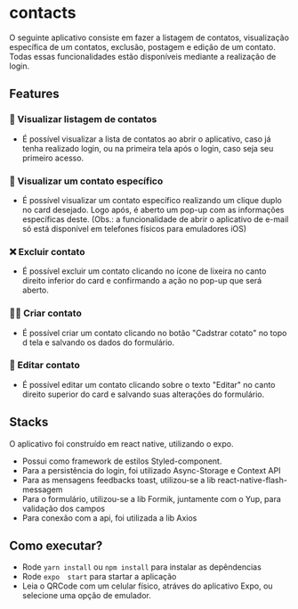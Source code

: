 # contacts

O seguinte aplicativo consiste em fazer a listagem de contatos, visualização específica de um contatos, exclusão, postagem e edição de um contato. Todas essas funcionalidades estão disponíveis mediante a realização de login.


## Features

  ### 🔎 Visualizar listagem de contatos
  - É possível visualizar a lista de contatos ao abrir o aplicativo, caso já tenha realizado login, ou na primeira tela após o login, caso seja seu primeiro acesso.
  
  ### 🔎 Visualizar um contato específico
  - É possível visualizar um contato específico realizando um clique duplo no card desejado. Logo após, é aberto um pop-up com as informações específicas deste. (Obs.: a funcionalidade de abrir o aplicativo de e-mail só está disponível em telefones físicos para emuladores iOS)

  ### ❌ Excluir contato
  - É possível excluir um contato clicando no ícone de lixeira no canto direito inferior do card e confirmando a ação no pop-up que será aberto.

  ### ✍🏽 Criar contato
  - É possível criar um contato clicando no botão "Cadstrar cotato" no topo d tela e salvando os dados do formulário.


  ### 📝 Editar contato
  - É possível editar um contato clicando sobre o texto "Editar" no canto direito superior do card e salvando suas alterações do formulário.


## Stacks
  O aplicativo foi construído em react native, utilizando o expo.
  - Possui como framework de estilos Styled-component.
  - Para a persistência do login, foi utilizado Async-Storage e Context API
  - Para as mensagens feedbacks toast, utilizou-se a lib react-native-flash-messagem
  - Para o formulário, utilizou-se a lib Formik, juntamente com o Yup, para validação dos campos
  - Para conexão com a api, foi utilizada a lib Axios


## Como executar?
  - Rode `yarn install` ou `npm install` para instalar as depêndencias
  - Rode `expo  start` para startar a aplicação
  - Leia o QRCode com um celular físico, atráves do aplicativo Expo, ou selecione uma opção de emulador.
